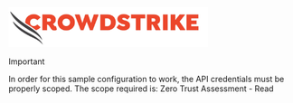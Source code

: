 <img src="https://github.com/CrowdStrike/CrowdStream_and_Cribl-Stream_CrowdStrike_Wiki/blob/main/Visuals/cs-logo.png" width=70% height=70%> 

> [!IMPORTANT]
> In order for this sample configuration to work, the API credentials must be properly scoped.
> The scope required is: Zero Trust Assessment - Read
